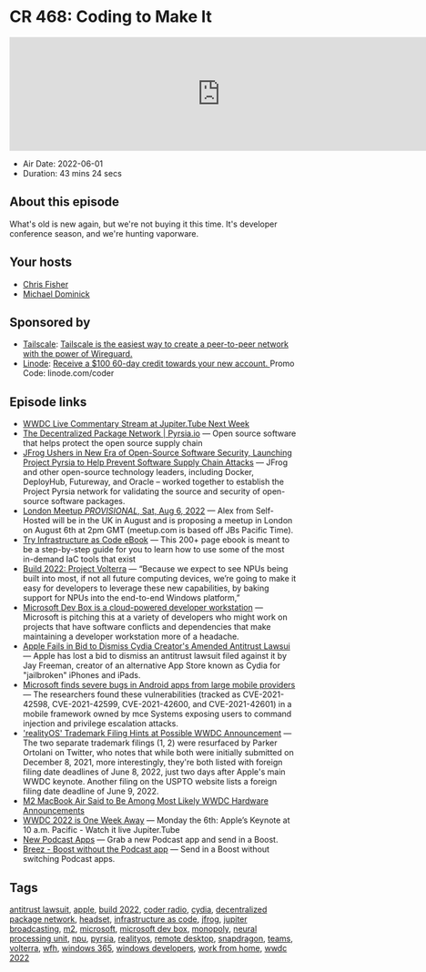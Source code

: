 # CR 468: Coding to Make It

<iframe src="https://player.fireside.fm/v2/MLf2ZzhC+CNRknfxY?theme=dark" width="740" height="200" frameborder="0" scrolling="no"></iframe>

* Air Date: 2022-06-01
* Duration: 43 mins 24 secs

## About this episode

What's old is new again, but we're not buying it this time. It's developer conference season, and we're hunting vaporware.

## Your hosts
* [Chris Fisher](https://coder.show/hosts/chrislas)
* [Michael Dominick](https://coder.show/hosts/michael)

## Sponsored by

  * [Tailscale](https://tailscale.com/coder): [Tailscale is the easiest way to create a peer-to-peer network with the power of Wireguard. ](https://tailscale.com/coder)
  * [Linode](https://linode.com/coder): [Receive a $100 60-day credit towards your new account. ](https://linode.com/coder) Promo Code: linode.com/coder



## Episode links

  * [WWDC Live Commentary Stream at Jupiter.Tube Next Week](https://jupiter.tube/c/live/videos "WWDC Live Commentary Stream at Jupiter.Tube Next Week")
  * [The Decentralized Package Network | Pyrsia.io](https://pyrsia.io/ "The Decentralized Package Network | Pyrsia.io") — Open source software that helps protect the open source supply chain
  * [JFrog Ushers in New Era of Open-Source Software Security, Launching Project Pyrsia to Help Prevent Software Supply Chain Attacks](https://jfrog.com/press/jfrog-ushers-in-new-era-of-open-source-software-security-launching-project-pyrsia/ "JFrog Ushers in New Era of Open-Source Software Security, Launching Project Pyrsia to Help Prevent Software Supply Chain Attacks") — JFrog and other open-source technology leaders, including Docker, DeployHub, Futureway, and Oracle – worked together to establish the Project Pyrsia network for validating the source and security of open-source software packages.
  * [London Meetup *PROVISIONAL*, Sat, Aug 6, 2022](https://www.meetup.com/jupiterbroadcasting/events/286056077/ "London Meetup *PROVISIONAL*, Sat, Aug 6, 2022") — Alex from Self-Hosted will be in the UK in August and is proposing a meetup in London on August 6th at 2pm GMT (meetup.com is based off JBs Pacific Time).
  * [Try Infrastructure as Code eBook](https://www.linode.com/content/try-infrastructure-as-code-ebook-series/ "Try Infrastructure as Code eBook") — This 200+ page ebook is meant to be a step-by-step guide for you to learn how to use some of the most in-demand IaC tools that exist
  * [Build 2022: Project Volterra](https://www.thurrott.com/hardware/267523/build-2022-project-volterra-is-a-new-arm-powered-mini-pc-for-developers "Build 2022: Project Volterra") — “Because we expect to see NPUs being built into most, if not all future computing devices, we’re going to make it easy for developers to leverage these new capabilities, by baking support for NPUs into the end-to-end Windows platform,”
  * [Microsoft Dev Box is a cloud-powered developer workstation](https://www.theverge.com/2022/5/24/23137602/microsoft-dev-box-azure-workstation-cloud-build "Microsoft Dev Box is a cloud-powered developer workstation") — Microsoft is pitching this at a variety of developers who might work on projects that have software conflicts and dependencies that make maintaining a developer workstation more of a headache.
  * [Apple Fails in Bid to Dismiss Cydia Creator's Amended Antitrust Lawsui](https://www.macrumors.com/2022/05/30/judge-allows-cydia-lawsuit-against-apple/ "Apple Fails in Bid to Dismiss Cydia Creator's Amended Antitrust Lawsui") — Apple has lost a bid to dismiss an antitrust lawsuit filed against it by Jay Freeman, creator of an alternative App Store known as Cydia for "jailbroken" iPhones and iPads.
  * [Microsoft finds severe bugs in Android apps from large mobile providers](https://www.bleepingcomputer.com/news/security/microsoft-finds-severe-bugs-in-android-apps-from-large-mobile-providers/ "Microsoft finds severe bugs in Android apps from large mobile providers") — The researchers found these vulnerabilities (tracked as CVE-2021-42598, CVE-2021-42599, CVE-2021-42600, and CVE-2021-42601) in a mobile framework owned by mce Systems exposing users to command injection and privilege escalation attacks.
  * ['realityOS' Trademark Filing Hints at Possible WWDC Announcement](https://www.macrumors.com/2022/05/29/realityos-trademark-filing-ahead-of-wwdc/ "'realityOS' Trademark Filing Hints at Possible WWDC Announcement") — The two separate trademark filings (1, 2) were resurfaced by Parker Ortolani on Twitter, who notes that while both were initially submitted on December 8, 2021, more interestingly, they're both listed with foreign filing date deadlines of June 8, 2022, just two days after Apple's main WWDC keynote. Another filing on the USPTO website lists a foreign filing date deadline of June 9, 2022.
  * [M2 MacBook Air Said to Be Among Most Likely WWDC Hardware Announcements](https://www.macrumors.com/2022/05/29/m2-macbook-air-among-most-likely-wwdc-unveilings/ "M2 MacBook Air Said to Be Among Most Likely WWDC Hardware Announcements")
  * [WWDC 2022 is One Week Away](https://www.macrumors.com/2022/05/30/wwdc-2022-is-one-week-away/ "WWDC 2022 is One Week Away") — Monday the 6th: Apple’s Keynote at 10 a.m. Pacific - Watch it live Jupiter.Tube
  * [New Podcast Apps](https://podcastindex.org/apps?appTypes=app&elements=Chapters%2CValue "New Podcast Apps") — Grab a new Podcast app and send in a Boost.
  * [Breez - Boost without the Podcast app](https://breez.technology/ "Breez - Boost without the Podcast app") — Send in a Boost without switching Podcast apps.



## Tags

[antitrust lawsuit](https://coder.show/tags/antitrust%20lawsuit), [apple](https://coder.show/tags/apple), [build 2022](https://coder.show/tags/build%202022), [coder radio](https://coder.show/tags/coder%20radio), [cydia](https://coder.show/tags/cydia), [decentralized package network](https://coder.show/tags/decentralized%20package%20network), [headset](https://coder.show/tags/headset), [infrastructure as code](https://coder.show/tags/infrastructure%20as%20code), [jfrog](https://coder.show/tags/jfrog), [jupiter broadcasting](https://coder.show/tags/jupiter%20broadcasting), [m2](https://coder.show/tags/m2), [microsoft](https://coder.show/tags/microsoft), [microsoft dev box](https://coder.show/tags/microsoft%20dev%20box), [monopoly](https://coder.show/tags/monopoly), [neural processing unit](https://coder.show/tags/neural%20processing%20unit), [npu](https://coder.show/tags/npu), [pyrsia](https://coder.show/tags/pyrsia), [realityos](https://coder.show/tags/realityos), [remote desktop](https://coder.show/tags/remote%20desktop), [snapdragon](https://coder.show/tags/snapdragon), [teams](https://coder.show/tags/teams), [volterra](https://coder.show/tags/volterra), [wfh](https://coder.show/tags/wfh), [windows 365](https://coder.show/tags/windows%20365), [windows developers](https://coder.show/tags/windows%20developers), [work from home](https://coder.show/tags/work%20from%20home), [wwdc 2022](https://coder.show/tags/wwdc%202022)